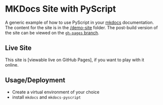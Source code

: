 # MKDocs Site with PyScript
A generic example of how to use PyScript in your [mkdocs](https://www.mkdocs.org/) documentation. The content for the site is in the [/demo-site]() folder. The post-build version of the site can be viewed on the [`gh-pages` branch]().

## Live Site
This site is [viewable live on GitHub Pages], if you want to play with it online.

## Usage/Deployment
  * Create a virtual environment of your choice
  * install `mkdocs` and `mkdocs-pyscript`